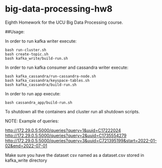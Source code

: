# big-data-processing-hw8
Eighth Homework for the UCU Big Data Processing course.

##Usage:

In order to run kafka writer execute:

```
bash run-cluster.sh
bash create-topic.sh
bash kafka_write/build-run.sh
```
In order to run kafka consumer and cassandra writer execute:
```
bash kafka_cassandra/run-cassandra-node.sh
bash kafka_cassandra/keyspace-tables.sh
bash kafka_cassandra/build-run.sh
```
In order to run app execute:

```
bash cassandra_app/build-run.sh
```

To shutdown all the containers and cluster run all shutdown scripts.

NOTE:
Example of queries:

http://172.29.0.5:5000/queries?query=1&uuid=C17222024
http://172.29.0.5:5000/queries?query=2&uuid=C1735554279
http://172.29.0.5:5000/queries?query=3&uuid=C721395199&start=2022-01-02&end=2022-07-01

Make sure you have the dataset csv named as a dataset.csv stored in kafka_write directory
